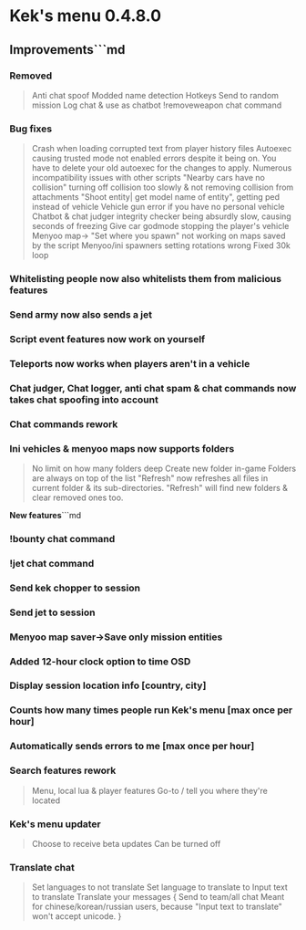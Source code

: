 # **Kek's menu 0.4.8.0**

## **Improvements**```md
### Removed
> Anti chat spoof
> Modded name detection
> Hotkeys
> Send to random mission
> Log chat & use as chatbot
> !removeweapon chat command

### Bug fixes
> Crash when loading corrupted text from player history files
> Autoexec causing trusted mode not enabled errors despite it being on. You have to delete your old autoexec for the changes to apply.
> Numerous incompatibility issues with other scripts
> "Nearby cars have no collision" turning off collision too slowly & not removing collision from attachments
> "Shoot entity| get model name of entity", getting ped instead of vehicle
> Vehicle gun error if you have no personal vehicle
> Chatbot & chat judger integrity checker being absurdly slow, causing seconds of freezing
> Give car godmode stopping the player's vehicle
> Menyoo map-> "Set where you spawn" not working on maps saved by the script
> Menyoo/ini spawners setting rotations wrong
> Fixed 30k loop

### Whitelisting people now also whitelists them from malicious features
### Send army now also sends a jet
### Script event features now work on yourself
### Teleports now works when players aren't in a vehicle
### Chat judger, Chat logger, anti chat spam & chat commands now takes chat spoofing into account
### Chat commands rework
### Ini vehicles & menyoo maps now supports folders
> No limit on how many folders deep
> Create new folder in-game
> Folders are always on top of the list
> "Refresh" now refreshes all files in current folder & its sub-directories.
> "Refresh" will find new folders & clear removed ones too.

**New features**```md
### !bounty chat command
### !jet chat command
### Send kek chopper to session
### Send jet to session
### Menyoo map saver->Save only mission entities
### Added 12-hour clock option to time OSD
### Display session location info [country, city]
### Counts how many times people run Kek's menu [max once per hour]
### Automatically sends errors to me [max once per hour]

### Search features rework
> Menu, local lua & player features
> Go-to / tell you where they're located

### Kek's menu updater
> Choose to receive beta updates
> Can be turned off

### Translate chat
> Set languages to not translate
> Set language to translate to
> Input text to translate
> Translate your messages {
	Send to team/all chat
	Meant for chinese/korean/russian users, because "Input text to translate" won't accept unicode.
}
```
